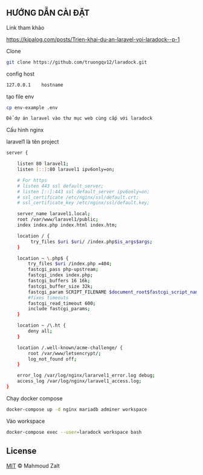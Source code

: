 
## HƯỚNG DẪN CÀI ĐẶT

<p>Link tham khảo<p>

<a href="https://kipalog.com/posts/Trien-khai-du-an-laravel-voi-laradock--p-1 "> https://kipalog.com/posts/Trien-khai-du-an-laravel-voi-laradock--p-1 </a>


<p>Clone<p>

```bash
git clone https://github.com/truongqv12/laradock.git
```
<p>config host<p>

```bash
127.0.0.1    hostname
```
<p>tạo file env<p>

```bash
cp env-example .env
```

```bash
Để dự án laravel vào thư mục web cùng cấp với laradock
```

<p>Cấu hình nginx<p>

laravel1 là tên project

```bash
server {

    listen 80 laravel1;
    listen [::]:80 laravel1 ipv6only=on;

    # For https
    # listen 443 ssl default_server;
    # listen [::]:443 ssl default_server ipv6only=on;
    # ssl_certificate /etc/nginx/ssl/default.crt;
    # ssl_certificate_key /etc/nginx/ssl/default.key;

    server_name laravel1.local;
    root /var/www/laravel1/public;
    index index.php index.html index.htm;

    location / {
         try_files $uri $uri/ /index.php$is_args$args;
    }

    location ~ \.php$ {
        try_files $uri /index.php =404;
        fastcgi_pass php-upstream;
        fastcgi_index index.php;
        fastcgi_buffers 16 16k;
        fastcgi_buffer_size 32k;
        fastcgi_param SCRIPT_FILENAME $document_root$fastcgi_script_name;
        #fixes timeouts
        fastcgi_read_timeout 600;
        include fastcgi_params;
    }

    location ~ /\.ht {
        deny all;
    }

    location /.well-known/acme-challenge/ {
        root /var/www/letsencrypt/;
        log_not_found off;
    }

    error_log /var/log/nginx/lararvel1_error.log debug;
    access_log /var/log/nginx/laravel1_access.log;
}
```
<p>Chạy docker compose<p>

```bash
docker-compose up -d nginx mariadb adminer workspace
```

<p>Vào workspace<p>

```bash
docker-compose exec --user=laradock workspace bash
```

## License

[MIT](https://github.com/laradock/laradock/blob/master/LICENSE) © Mahmoud Zalt
